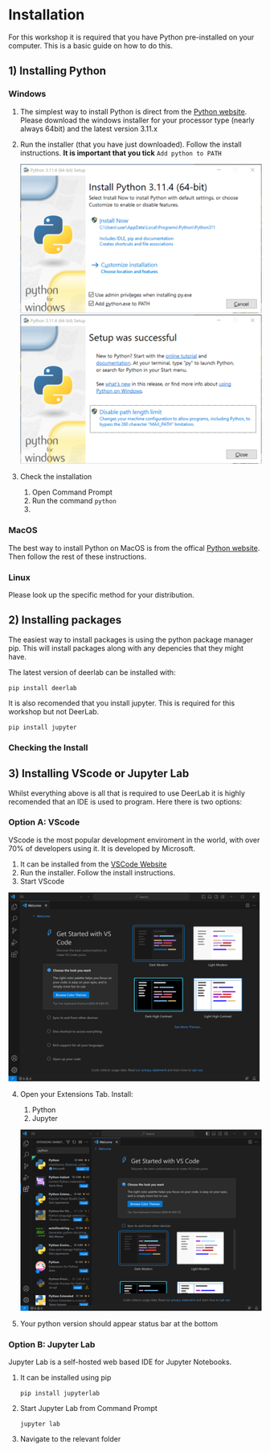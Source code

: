 # Installation

For this workshop it is required that you have Python pre-installed on your computer. This is a basic guide on how to do this. 

## 1) Installing Python

### Windows

1. The simplest way to install Python is direct from the [Python website](https://www.python.org/downloads/windows/). Please download the windows installer for your processor type (nearly always 64bit) and the latest version 3.11.x



2. Run the installer (that you have just downloaded). Follow the install instructions. **It is important that you tick** `Add python to PATH`

   <img src="../images/Add to path.png"
     alt="Markdown Monster icon"
     width="500px">
   <img src="../images/Disable Path Length Limit.png"
     alt="Markdown Monster icon"
     width="500px">

3. Check the installation
    1. Open Command Prompt
    2. Run the command `python`
    3. 



### MacOS

The best way to install Python on MacOS is from the offical [Python website](https://www.python.org/downloads/windows/). Then follow the rest of these instructions.

### Linux

Please look up the specific method for your distribution. 

## 2) Installing packages
The easiest way to install packages is using the python package manager pip. This will install packages along with any depencies that they might have.

The latest version of deerlab can be installed with:

```
pip install deerlab
```

It is also recomended that you install jupyter. This is required for this workshop but not DeerLab.

```
pip install jupyter
```

### Checking the Install

## 3) Installing VScode or Jupyter Lab

Whilst everything above is all that is required to use DeerLab it is highly recomended that an IDE is used to program. Here there is two options:

### Option A: VScode
VScode is the most popular development enviroment in the world, with over 70% of developers using it. It is developed by Microsoft.

1. It can be installed from the [VSCode Website](https://code.visualstudio.com/)
2. Run the installer. Follow the install instructions.
3. Start VScode

<img src="../images/VS Code start.png"
     alt="Markdown Monster icon"
     width="500px">

4. Open your Extensions Tab. Install:
     1. Python
     2. Jupyter

   <img src="../images/Python Install.png"
     alt="Markdown Monster icon"
     width="500px">

3. Your python version should appear status bar at the bottom 

### Option B: Jupyter Lab
Jupyter Lab is a self-hosted web based IDE for Jupyter Notebooks.

1. It can be installed using pip
   ```
   pip install jupyterlab
   ```
2. Start Jupyter Lab from Command Prompt
   ```
   jupyter lab
   ```
3. Navigate to the relevant folder

